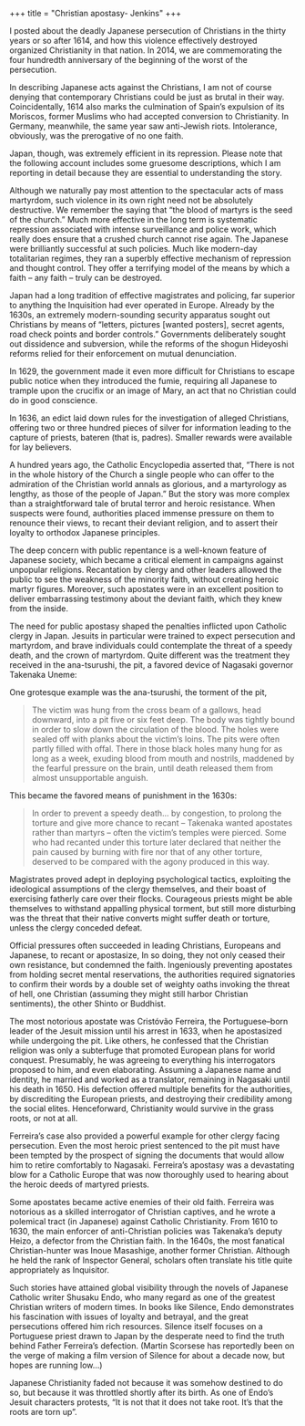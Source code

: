 +++
title = "Christian apostasy- Jenkins"
+++

I posted about the deadly Japanese persecution of Christians in the thirty years or so after 1614, and how this violence effectively destroyed organized Christianity in that nation. In 2014, we are commemorating the four hundredth anniversary of the beginning of the worst of the persecution.



In describing Japanese acts against the Christians, I am not of course denying that contemporary Christians could be just as brutal in their way. Coincidentally, 1614 also marks the culmination of Spain’s expulsion of its Moriscos, former Muslims who had accepted conversion to Christianity. In Germany, meanwhile, the same year saw anti-Jewish riots. Intolerance, obviously, was the prerogative of no one faith.

Japan, though, was extremely efficient in its repression. Please note that the following account includes some gruesome descriptions, which I am reporting in detail because they are essential to understanding the story.

Although we naturally pay most attention to the spectacular acts of mass martyrdom, such violence in its own right need not be absolutely destructive. We remember the saying that “the blood of martyrs is the seed of the church.” Much more effective in the long term is systematic repression associated with intense surveillance and police work, which really does ensure that a crushed church cannot rise again. The Japanese were brilliantly successful at such policies. Much like modern-day totalitarian regimes, they ran a superbly effective mechanism of repression and thought control. They offer a terrifying model of the means by which a faith – any faith – truly can be destroyed.

Japan had a long tradition of effective magistrates and policing, far superior to anything the Inquisition had ever operated in Europe. Already by the 1630s, an extremely modern-sounding security apparatus sought out Christians by means of “letters, pictures [wanted posters], secret agents, road check points and border controls.” Governments deliberately sought out dissidence and subversion, while the reforms of the shogun Hideyoshi reforms relied for their enforcement on mutual denunciation.

In 1629, the government made it even more difficult for Christians to escape public notice when they introduced the fumie, requiring all Japanese to trample upon the crucifix or an image of Mary, an act that no Christian could do in good conscience.


In 1636, an edict laid down rules for the investigation of alleged Christians, offering two or three hundred pieces of silver for information leading to the capture of priests, bateren (that is, padres). Smaller rewards were available for lay believers.

A hundred years ago, the Catholic Encyclopedia asserted that, “There is not in the whole history of the Church a single people who can offer to the admiration of the Christian world annals as glorious, and a martyrology as lengthy, as those of the people of Japan.” But the story was more complex than a straightforward tale of brutal terror and heroic resistance. When suspects were found, authorities placed immense pressure on them to renounce their views, to recant their deviant religion, and to assert their loyalty to orthodox Japanese principles.

The deep concern with public repentance is a well-known feature of Japanese society, which became a critical element in campaigns against unpopular religions. Recantation by clergy and other leaders allowed the public to see the weakness of the minority faith, without creating heroic martyr figures. Moreover, such apostates were in an excellent position to deliver embarrassing testimony about the deviant faith, which they knew from the inside.

The need for public apostasy shaped the penalties inflicted upon Catholic clergy in Japan. Jesuits in particular were trained to expect persecution and martyrdom, and brave individuals could contemplate the threat of a speedy death, and the crown of martyrdom. Quite different was the treatment they received in the ana-tsurushi, the pit, a favored device of Nagasaki governor Takenaka Uneme:

One grotesque example was the ana-tsurushi, the torment of the pit,

> The victim was hung from the cross beam of a gallows, head downward, into a pit five or six feet deep. The body was tightly bound in order to slow down the circulation of the blood. The holes were sealed off with planks about the victim’s loins. The pits were often partly filled with offal. There in those black holes many hung for as long as a week, exuding blood from mouth and nostrils, maddened by the fearful pressure on the brain, until death released them from almost unsupportable anguish.

This became the favored means of punishment in the 1630s:

> In order to prevent a speedy death… by congestion, to prolong the torture and give more chance to recant – Takenaka wanted apostates rather than martyrs – often the victim’s temples were pierced. Some who had recanted under this torture later declared that neither the pain caused by burning with fire nor that of any other torture, deserved to be compared with the agony produced in this way.

Magistrates proved adept in deploying psychological tactics, exploiting the ideological assumptions of the clergy themselves, and their boast of exercising fatherly care over their flocks. Courageous priests might be able themselves to withstand appalling physical torment, but still more disturbing was the threat that their native converts might suffer death or torture, unless the clergy conceded defeat.

Official pressures often succeeded in leading Christians, Europeans and Japanese, to recant or apostasize, In so doing, they not only ceased their own resistance, but condemned the faith. Ingeniously preventing apostates from holding secret mental reservations, the authorities required signatories to confirm their words by a double set of weighty oaths invoking the threat of hell, one Christian (assuming they might still harbor Christian sentiments), the other Shinto or Buddhist.

The most notorious apostate was Cristóvão Ferreira, the Portuguese–born leader of the Jesuit mission until his arrest in 1633, when he apostasized while undergoing the pit. Like others, he confessed that the Christian religion was only a subterfuge that promoted European plans for world conquest. Presumably, he was agreeing to everything his interrogators proposed to him, and even elaborating. Assuming a Japanese name and identity, he married and worked as a translator, remaining in Nagasaki until his death in 1650. His defection offered multiple benefits for the authorities, by discrediting the European priests, and destroying their credibility among the social elites. Henceforward, Christianity would survive in the grass roots, or not at all.

Ferreira’s case also provided a powerful example for other clergy facing persecution. Even the most heroic priest sentenced to the pit must have been tempted by the prospect of signing the documents that would allow him to retire comfortably to Nagasaki. Ferreira’s apostasy was a devastating blow for a Catholic Europe that was now thoroughly used to hearing about the heroic deeds of martyred priests.

Some apostates became active enemies of their old faith. Ferreira was notorious as a skilled interrogator of Christian captives, and he wrote a polemical tract (in Japanese) against Catholic Christianity. From 1610 to 1630, the main enforcer of anti-Christian policies was Takenaka’s deputy Heizo, a defector from the Christian faith. In the 1640s, the most fanatical Christian-hunter was Inoue Masashige, another former Christian. Although he held the rank of Inspector General, scholars often translate his title quite appropriately as Inquisitor.

Such stories have attained global visibility through the novels of Japanese Catholic writer Shusaku Endo, who many regard as one of the greatest Christian writers of modern times. In books like Silence, Endo demonstrates his fascination with issues of loyalty and betrayal, and the great persecutions offered him rich resources. Silence itself focuses on a Portuguese priest drawn to Japan by the desperate need to find the truth behind Father Ferreira’s defection. (Martin Scorsese has reportedly been on the verge of making a film version of Silence for about a decade now, but hopes are running low…)

Japanese Christianity faded not because it was somehow destined to do so, but because it was throttled shortly after its birth. As one of Endo’s Jesuit characters protests, “It is not that it does not take root. It’s that the roots are torn up”.